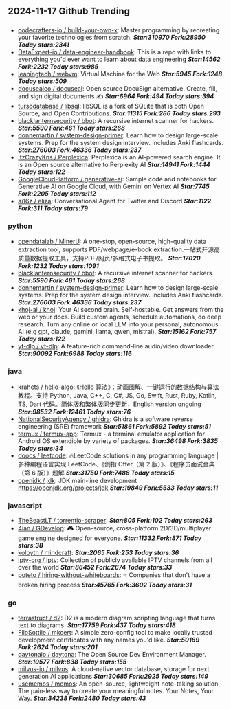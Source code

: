 ## 2024-11-17 Github Trending

### 
* [codecrafters-io / build-your-own-x](https://github.com/codecrafters-io/build-your-own-x): Master programming by recreating your favorite technologies from scratch. ***Star:310970 Fork:28950 Today stars:2341***
* [DataExpert-io / data-engineer-handbook](https://github.com/DataExpert-io/data-engineer-handbook): This is a repo with links to everything you'd ever want to learn about data engineering ***Star:14562 Fork:2232 Today stars:985***
* [leaningtech / webvm](https://github.com/leaningtech/webvm): Virtual Machine for the Web ***Star:5945 Fork:1248 Today stars:509***
* [docusealco / docuseal](https://github.com/docusealco/docuseal): Open source DocuSign alternative. Create, fill, and sign digital documents ✍️ ***Star:6964 Fork:494 Today stars:394***
* [tursodatabase / libsql](https://github.com/tursodatabase/libsql): libSQL is a fork of SQLite that is both Open Source, and Open Contributions. ***Star:11315 Fork:286 Today stars:293***
* [blacklanternsecurity / bbot](https://github.com/blacklanternsecurity/bbot): A recursive internet scanner for hackers. ***Star:5590 Fork:461 Today stars:268***
* [donnemartin / system-design-primer](https://github.com/donnemartin/system-design-primer): Learn how to design large-scale systems. Prep for the system design interview. Includes Anki flashcards. ***Star:276003 Fork:46336 Today stars:237***
* [ItzCrazyKns / Perplexica](https://github.com/ItzCrazyKns/Perplexica): Perplexica is an AI-powered search engine. It is an Open source alternative to Perplexity AI ***Star:14941 Fork:1444 Today stars:122***
* [GoogleCloudPlatform / generative-ai](https://github.com/GoogleCloudPlatform/generative-ai): Sample code and notebooks for Generative AI on Google Cloud, with Gemini on Vertex AI ***Star:7745 Fork:2205 Today stars:112***
* [ai16z / eliza](https://github.com/ai16z/eliza): Conversational Agent for Twitter and Discord ***Star:1122 Fork:311 Today stars:79***

### python
* [opendatalab / MinerU](https://github.com/opendatalab/MinerU): A one-stop, open-source, high-quality data extraction tool, supports PDF/webpage/e-book extraction.一站式开源高质量数据提取工具，支持PDF/网页/多格式电子书提取。 ***Star:17020 Fork:1232 Today stars:1091***
* [blacklanternsecurity / bbot](https://github.com/blacklanternsecurity/bbot): A recursive internet scanner for hackers. ***Star:5590 Fork:461 Today stars:268***
* [donnemartin / system-design-primer](https://github.com/donnemartin/system-design-primer): Learn how to design large-scale systems. Prep for the system design interview. Includes Anki flashcards. ***Star:276003 Fork:46336 Today stars:237***
* [khoj-ai / khoj](https://github.com/khoj-ai/khoj): Your AI second brain. Self-hostable. Get answers from the web or your docs. Build custom agents, schedule automations, do deep research. Turn any online or local LLM into your personal, autonomous AI (e.g gpt, claude, gemini, llama, qwen, mistral). ***Star:15162 Fork:757 Today stars:122***
* [yt-dlp / yt-dlp](https://github.com/yt-dlp/yt-dlp): A feature-rich command-line audio/video downloader ***Star:90092 Fork:6988 Today stars:116***

### java
* [krahets / hello-algo](https://github.com/krahets/hello-algo): 《Hello 算法》：动画图解、一键运行的数据结构与算法教程。支持 Python, Java, C++, C, C#, JS, Go, Swift, Rust, Ruby, Kotlin, TS, Dart 代码。简体版和繁体版同步更新，English version ongoing ***Star:98532 Fork:12461 Today stars:76***
* [NationalSecurityAgency / ghidra](https://github.com/NationalSecurityAgency/ghidra): Ghidra is a software reverse engineering (SRE) framework ***Star:51861 Fork:5892 Today stars:51***
* [termux / termux-app](https://github.com/termux/termux-app): Termux - a terminal emulator application for Android OS extendible by variety of packages. ***Star:36498 Fork:3835 Today stars:34***
* [doocs / leetcode](https://github.com/doocs/leetcode): 🔥LeetCode solutions in any programming language | 多种编程语言实现 LeetCode、《剑指 Offer（第 2 版）》、《程序员面试金典（第 6 版）》题解 ***Star:31750 Fork:7488 Today stars:15***
* [openjdk / jdk](https://github.com/openjdk/jdk): JDK main-line development https://openjdk.org/projects/jdk ***Star:19849 Fork:5533 Today stars:11***

### javascript
* [TheBeastLT / torrentio-scraper](https://github.com/TheBeastLT/torrentio-scraper):  ***Star:805 Fork:102 Today stars:263***
* [4ian / GDevelop](https://github.com/4ian/GDevelop): 🎮 Open-source, cross-platform 2D/3D/multiplayer game engine designed for everyone. ***Star:11332 Fork:871 Today stars:38***
* [kolbytn / mindcraft](https://github.com/kolbytn/mindcraft):  ***Star:2065 Fork:253 Today stars:36***
* [iptv-org / iptv](https://github.com/iptv-org/iptv): Collection of publicly available IPTV channels from all over the world ***Star:86452 Fork:2674 Today stars:33***
* [poteto / hiring-without-whiteboards](https://github.com/poteto/hiring-without-whiteboards): ⭐️ Companies that don't have a broken hiring process ***Star:45765 Fork:3602 Today stars:31***

### go
* [terrastruct / d2](https://github.com/terrastruct/d2): D2 is a modern diagram scripting language that turns text to diagrams. ***Star:17759 Fork:437 Today stars:418***
* [FiloSottile / mkcert](https://github.com/FiloSottile/mkcert): A simple zero-config tool to make locally trusted development certificates with any names you'd like. ***Star:50189 Fork:2624 Today stars:201***
* [daytonaio / daytona](https://github.com/daytonaio/daytona): The Open Source Dev Environment Manager. ***Star:10577 Fork:838 Today stars:155***
* [milvus-io / milvus](https://github.com/milvus-io/milvus): A cloud-native vector database, storage for next generation AI applications ***Star:30685 Fork:2925 Today stars:149***
* [usememos / memos](https://github.com/usememos/memos): An open-source, lightweight note-taking solution. The pain-less way to create your meaningful notes. Your Notes, Your Way. ***Star:34238 Fork:2480 Today stars:43***
